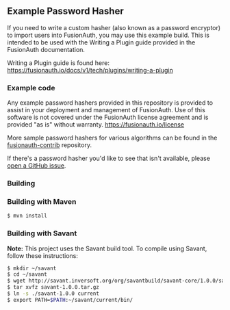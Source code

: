 ## Example Password Hasher 

If you need to write a custom hasher (also known as a password encryptor) to import users into FusionAuth, you may use this example build. This is intended to be used with the Writing a Plugin guide provided in the FusionAuth documentation. 

Writing a Plugin guide is found here:  https://fusionauth.io/docs/v1/tech/plugins/writing-a-plugin

### Example code

Any example password hashers provided in this repository is provided to assist in your deployment and management of FusionAuth.
 Use of this software is not covered under the FusionAuth license agreement and is provided "as is" without warranty. https://fusionauth.io/license

More sample password hashers for various algorithms can be found in the [fusionauth-contrib](https://github.com/FusionAuth/fusionauth-contrib/tree/master/Password%20Hashing%20Plugins) repository.

If there's a password hasher you'd like to see that isn't available, please [open a GitHub issue](https://github.com/fusionauth/fusionauth-issues/issues).

### Building

### Building with Maven


```bash
$ mvn install
```


### Building with Savant

**Note:** This project uses the Savant build tool. To compile using Savant, follow these instructions:

```bash
$ mkdir ~/savant
$ cd ~/savant
$ wget http://savant.inversoft.org/org/savantbuild/savant-core/1.0.0/savant-1.0.0.tar.gz
$ tar xvfz savant-1.0.0.tar.gz
$ ln -s ./savant-1.0.0 current
$ export PATH=$PATH:~/savant/current/bin/
```

